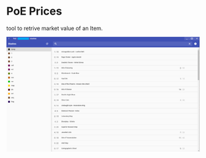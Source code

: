 # PoE Prices
tool to retrive market value of an Item.

![alt text](./img/screen-1.png "Logo Title Text 1")
